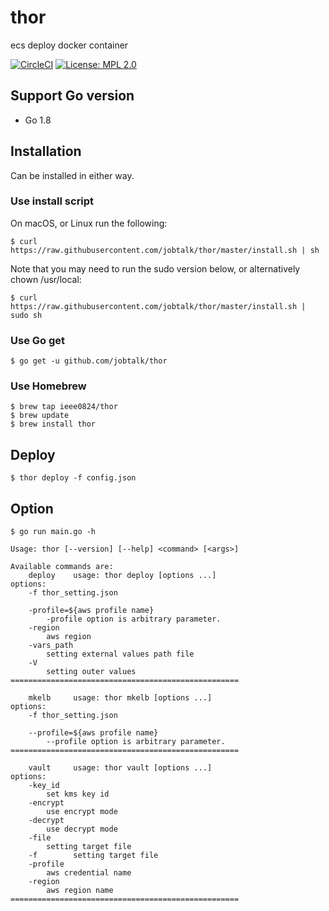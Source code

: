 # thor
ecs deploy docker container

[![CircleCI](https://circleci.com/gh/jobtalk/thor.svg?style=shield)](https://circleci.com/gh/jobtalk/thor)
[![License: MPL 2.0](https://img.shields.io/badge/License-MPL%202.0-brightgreen.svg)](https://opensource.org/licenses/MPL-2.0)

## Support Go version
* Go 1.8

## Installation
Can be installed in either way.

### Use install script
On macOS, or Linux run the following:
```
$ curl https://raw.githubusercontent.com/jobtalk/thor/master/install.sh | sh
```

Note that you may need to run the sudo version below, or alternatively chown /usr/local:
```
$ curl https://raw.githubusercontent.com/jobtalk/thor/master/install.sh | sudo sh
```

### Use Go get
```
$ go get -u github.com/jobtalk/thor
```

### Use Homebrew
```
$ brew tap ieee0824/thor
$ brew update
$ brew install thor
```

## Deploy
```
$ thor deploy -f config.json
```

## Option
```
$ go run main.go -h

Usage: thor [--version] [--help] <command> [<args>]

Available commands are:
    deploy    usage: thor deploy [options ...]
options:
    -f thor_setting.json

    -profile=${aws profile name}
        -profile option is arbitrary parameter.
    -region
        aws region
    -vars_path
        setting external values path file
    -V
        setting outer values
===================================================

    mkelb     usage: thor mkelb [options ...]
options:
    -f thor_setting.json

    --profile=${aws profile name}
        --profile option is arbitrary parameter.
===================================================

    vault     usage: thor vault [options ...]
options:
    -key_id
        set kms key id
    -encrypt
        use encrypt mode
    -decrypt
        use decrypt mode
    -file
        setting target file
    -f        setting target file
    -profile
        aws credential name
    -region
        aws region name
===================================================
```
